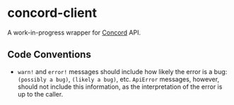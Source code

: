 # concord-client

A work-in-progress wrapper for [Concord](https://github.com/walmartlabs/concord/) API.

## Code Conventions

- `warn!` and `error!` messages should include how likely the error is a bug:
  `(possibly a bug)`, `(likely a bug)`, etc. `ApiError` messages, however, should
  not include this information, as the interpretation of the error is up to the
  caller.
